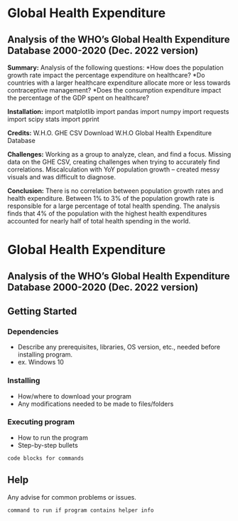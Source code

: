 # Global Health Expenditure
## Analysis of the WHO’s Global Health Expenditure Database 2000-2020 (Dec. 2022 version)

**Summary:** 
Analysis of the following questions:
  *How does the population growth rate impact the percentage expenditure on healthcare?
  *Do countries with a larger healthcare expenditure allocate more or less towards contraceptive management?
  *Does the consumption expenditure impact the percentage of the GDP spent on healthcare?

**Installation:**
import matplotlib
import pandas
import numpy
import requests
import scipy stats
import pprint

**Credits:**
  W.H.O. GHE CSV Download
  W.H.O Global Health Expenditure Database
  
**Challenges:**
Working as a group to analyze, clean, and find a focus.
 Missing data on the GHE CSV, creating challenges when trying to accurately find correlations.
Miscalculation with YoY population growth – created messy visuals and was difficult to diagnose. 

**Conclusion:**
There is no correlation between population growth rates and health expenditure. Between 1% to 3% of the population growth rate is responsible for a large percentage of total health spending. The analysis finds that 4% of the population with the highest health expenditures accounted for nearly half of total health spending in the world.

# Global Health Expenditure

## Analysis of the WHO’s Global Health Expenditure Database 2000-2020 (Dec. 2022 version)

## Getting Started

### Dependencies

* Describe any prerequisites, libraries, OS version, etc., needed before installing program.
* ex. Windows 10

### Installing

* How/where to download your program
* Any modifications needed to be made to files/folders

### Executing program

* How to run the program
* Step-by-step bullets
```
code blocks for commands
```

## Help

Any advise for common problems or issues.
```
command to run if program contains helper info
```

